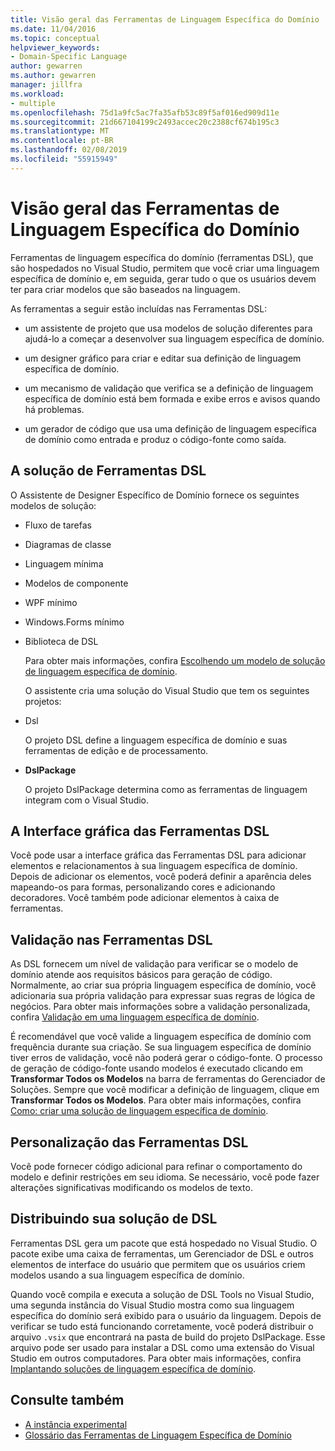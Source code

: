 ```yaml
---
title: Visão geral das Ferramentas de Linguagem Específica do Domínio
ms.date: 11/04/2016
ms.topic: conceptual
helpviewer_keywords:
- Domain-Specific Language
author: gewarren
ms.author: gewarren
manager: jillfra
ms.workload:
- multiple
ms.openlocfilehash: 75d1a9fc5ac7fa35afb53c89f5af016ed909d11e
ms.sourcegitcommit: 21d667104199c2493accec20c2388cf674b195c3
ms.translationtype: MT
ms.contentlocale: pt-BR
ms.lasthandoff: 02/08/2019
ms.locfileid: "55915949"
---
```

# <a name="overview-of-domain-specific-language-tools"></a>Visão geral das Ferramentas de Linguagem Específica do Domínio
Ferramentas de linguagem específica do domínio (ferramentas DSL), que são hospedados no Visual Studio, permitem que você criar uma linguagem específica de domínio e, em seguida, gerar tudo o que os usuários devem ter para criar modelos que são baseados na linguagem.

 As ferramentas a seguir estão incluídas nas Ferramentas DSL:

-   um assistente de projeto que usa modelos de solução diferentes para ajudá-lo a começar a desenvolver sua linguagem específica de domínio.

-   um designer gráfico para criar e editar sua definição de linguagem específica de domínio.

-   um mecanismo de validação que verifica se a definição de linguagem específica de domínio está bem formada e exibe erros e avisos quando há problemas.

-   um gerador de código que usa uma definição de linguagem específica de domínio como entrada e produz o código-fonte como saída.

## <a name="the-dsl-tools-solution"></a>A solução de Ferramentas DSL
 O Assistente de Designer Específico de Domínio fornece os seguintes modelos de solução:

- Fluxo de tarefas

- Diagramas de classe

- Linguagem mínima

- Modelos de componente

- WPF mínimo

- Windows.Forms mínimo

- Biblioteca de DSL

  Para obter mais informações, confira [Escolhendo um modelo de solução de linguagem específica de domínio](../modeling/choosing-a-domain-specific-language-solution-template.md).

  O assistente cria uma solução do Visual Studio que tem os seguintes projetos:

- Dsl

   O projeto DSL define a linguagem específica de domínio e suas ferramentas de edição e de processamento.

- **DslPackage**

   O projeto DslPackage determina como as ferramentas de linguagem integram com o Visual Studio.

## <a name="the-dsl-tools-graphical-interface"></a>A Interface gráfica das Ferramentas DSL
 Você pode usar a interface gráfica das Ferramentas DSL para adicionar elementos e relacionamentos à sua linguagem específica de domínio. Depois de adicionar os elementos, você poderá definir a aparência deles mapeando-os para formas, personalizando cores e adicionando decoradores. Você também pode adicionar elementos à caixa de ferramentas.

## <a name="validation-in-dsl-tools"></a>Validação nas Ferramentas DSL
 As DSL fornecem um nível de validação para verificar se o modelo de domínio atende aos requisitos básicos para geração de código. Normalmente, ao criar sua própria linguagem específica de domínio, você adicionaria sua própria validação para expressar suas regras de lógica de negócios. Para obter mais informações sobre a validação personalizada, confira [Validação em uma linguagem específica de domínio](../modeling/validation-in-a-domain-specific-language.md).

 É recomendável que você valide a linguagem específica de domínio com frequência durante sua criação. Se sua linguagem específica de domínio tiver erros de validação, você não poderá gerar o código-fonte. O processo de geração de código-fonte usando modelos é executado clicando em **Transformar Todos os Modelos** na barra de ferramentas do Gerenciador de Soluções. Sempre que você modificar a definição de linguagem, clique em **Transformar Todos os Modelos**. Para obter mais informações, confira [Como: criar uma solução de linguagem específica de domínio](../modeling/how-to-create-a-domain-specific-language-solution.md).

## <a name="customization-of-dsl-tools"></a>Personalização das Ferramentas DSL
 Você pode fornecer código adicional para refinar o comportamento do modelo e definir restrições em seu idioma. Se necessário, você pode fazer alterações significativas modificando os modelos de texto.

## <a name="distributing-your-dsl-solution"></a>Distribuindo sua solução de DSL
 Ferramentas DSL gera um pacote que está hospedado no Visual Studio. O pacote exibe uma caixa de ferramentas, um Gerenciador de DSL e outros elementos de interface do usuário que permitem que os usuários criem modelos usando a sua linguagem específica de domínio.

 Quando você compila e executa a solução de DSL Tools no Visual Studio, uma segunda instância do Visual Studio mostra como sua linguagem específica do domínio será exibido para o usuário da linguagem. Depois de verificar se tudo está funcionando corretamente, você poderá distribuir o arquivo `.vsix` que encontrará na pasta de build do projeto DslPackage. Esse arquivo pode ser usado para instalar a DSL como uma extensão do Visual Studio em outros computadores.  Para obter mais informações, confira [Implantando soluções de linguagem específica de domínio](../modeling/deploying-domain-specific-language-solutions.md).

## <a name="see-also"></a>Consulte também

- [A instância experimental](../extensibility/the-experimental-instance.md)
- [Glossário das Ferramentas de Linguagem Específica de Domínio](https://msdn.microsoft.com/ca5e84cb-a315-465c-be24-76aa3df276aa)